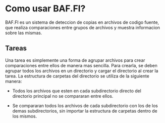 # Como usar BAF.FI?

BAF.FI es un sistema de deteccion de copias en archivos de codigo fuente, que realiza comparaciones entre grupos de archivos y muestra informacion sobre las mismas.

## Tareas

Una tarea es simplemente una forma de agrupar archivos para crear comparaciones entre ellos de manera mas sencilla. Para crearla, se deben agrupar todos los archivos en un directorio y cargar el directorio al crear la tarea. La estructura de carpetas del directorio se utiliza de la siguiente manera:

- Todos los archivos que esten en cada subdirectorio directo del directorio principal no se compararan entre ellos.

- Se compararan todos los archivos de cada subdirectorio con los de los demas subdirectorios, sin importar la estructura de carpetas dentro de los mismos.
